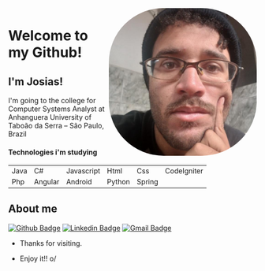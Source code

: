 <img align="right" width="300" height="300" style="border-radius:111px;" src="https://github.com/JosiasLopes/JosiasLopes/blob/main/perfil.jpg">
 
# Welcome to my Github!
 
## I'm Josias!
 
I'm going to the college for Computer Systems Analyst at Anhanguera University of Taboão da Serra – São Paulo, Brazil


#### Technologies i'm studying

<table>
  <tr>
  <td>Java</td>
  <td>C#</td>
  <td>Javascript</td>
  <td>Html</td>
  <td>Css</td>
  <td>CodeIgniter</td>
  </tr>
  <tr>
  <td>Php</td>
  <td>Angular</td>
  <td>Android</td>
  <td>Python</td>
  <td>Spring</td>
  
  </tr>
</table>

 
 
## About me 
[![Github Badge](https://img.shields.io/badge/-Github-000?style=flat-square&logo=Github&logoColor=white&link=https://github.com/JosiasLopes/JosiasLopes/)](https://github.com/JosiasLopes/JosiasLopes/)
[![Linkedin Badge](https://img.shields.io/badge/-LinkedIn-blue?style=flat-square&logo=Linkedin&logoColor=white&link=link_do_seu_perfil_no_linkedin)](link_do_seu_perfil_no_linkedin)
[![Gmail Badge](https://img.shields.io/badge/-Gmail-c14438?style=flat-square&logo=Gmail&logoColor=white&link=mailto:jobercardinho2014@gmail.com)](mailto:jobercardinho2014@gmail.com)
 
- Thanks for visiting. 
 
- Enjoy it!! o/
